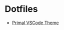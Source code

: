 # Dotfiles

- [Primal VSCode Theme](https://marketplace.visualstudio.com/items?itemName=primalmotion.primal)
